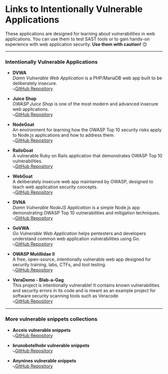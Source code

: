 # Links to Intentionally Vulnerable Applications

These applications are designed for learning about vulnerabilities in web applications. You can use them to test SAST tools or to gain hands-on experience with web application security. **Use them with caution!** 😊

---

### Intentionally Vulnerable Applications

- **DVWA**  
  *Damn Vulnerable Web Application* is a PHP/MariaDB web app built to be deliberately insecure.  
 ⤷[GitHub Repository](https://github.com/digininja/DVWA)

- **Juice Shop**  
  *OWASP Juice Shop* is one of the most modern and advanced insecure web applications.  
  ⤷[GitHub Repository](https://github.com/juice-shop/juice-shop)

- **NodeGoat**  
  An environment for learning how the OWASP Top 10 security risks apply to Node.js applications and how to address them.  
  ⤷[GitHub Repository](https://github.com/OWASP/NodeGoat)

- **RailsGoat**  
  A vulnerable Ruby on Rails application that demonstrates OWASP Top 10 vulnerabilities.  
  ⤷[GitHub Repository](https://github.com/OWASP/railsgoat)

- **WebGoat**  
  A deliberately insecure web app maintained by OWASP, designed to teach web application security concepts.  
  ⤷[GitHub Repository](https://github.com/WebGoat/WebGoat)

- **DVNA**  
  *Damn Vulnerable NodeJS Application* is a simple Node.js app demonstrating OWASP Top 10 vulnerabilities and mitigation techniques.  
  ⤷[GitHub Repository](https://github.com/appsecco/dvna)

- **GoVWA**  
  *Go Vulnerable Web Application* helps pentesters and developers understand common web application vulnerabilities using Go.  
  ⤷[GitHub Repository](https://github.com/0c34/govwa)

- **OWASP Mutillidae II**  
  A free, open-source, intentionally vulnerable web app designed for security training, labs, CTFs, and tool testing.  
  ⤷[GitHub Repository](https://github.com/webpwnized/mutillidae)

- **VeraDemo - Blab-a-Gag**  
  This project is intentionally vulnerable! It contains known vulnerabilities and security errors in its code and is meant as an example project for software security scanning tools such as Veracode  
  ⤷[GitHub Repository](https://github.com/veracode/verademo)

---

### More vulnerable snippets collections
- **Acceis vulnerable snippets**   
  ⤷[GitHub Repository](https://github.com/Acceis/vulnerable-code-snippets)

- **brunobotelhobr vulnerable snippets**    
  ⤷[GitHub Repository](https://github.com/brunobotelhobr/My-Vulnerable-Code-Snippets)

- **Anynines vulnerable snippets**  
  ⤷[GitHub Repository](https://github.com/anynines/vulnerable-snippets)